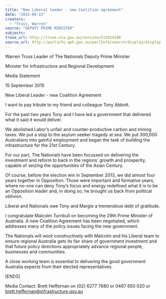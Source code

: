 ```yaml
---
title: "New Liberal leader - new Coalition agreement"
date: "2015-09-15"
creators:
  - "Truss, Warren"
source: "DEPUTY PRIME MINISTER"
subjects:
trove_url: http://trove.nla.gov.au/version/215914290
source_url: http://parlinfo.aph.gov.au/parlInfo/search/display/display.w3p;query=Id%3A%22media/pressrel/4076536%22
---
```


 

 Warren Truss  Leader of The Nationals  Deputy Prime Minister 

 Minister for Infrastructure and Regional Development   

 Media Statement 

 

 15 September 2015   

 New Liberal Leader - new Coalition Agreement   

 I want to pay tribute to my friend and colleague Tony Abbott.   

 For the past two years Tony and I have led a government that delivered what it said it would  deliver.   

 We abolished Labor’s unfair and counter-productive carbon and mining taxes. We put a stop to the  asylum seeker tragedy at sea. We put 300,000 Australians into gainful employment and began the  task of building the infrastructure for the 21st Century.   

 For our part, The Nationals have been focussed on delivering the investment and reform to back in  the regions’ growth and prosperity, capable of seizing the opportunities of the Asian Century.   

 Of course, before the election win in September 2013, we did almost four years together in  Opposition. Those were important and formative years, where no-one can deny Tony’s focus and  energy redefined what it is to be an Opposition leader and, in doing so, he brought us back from  political oblivion.   

 Liberal and Nationals owe Tony and Margie a tremendous debt of gratitude.   

 I congratulate Malcolm Turnbull on becoming the 29th Prime Minister of Australia. A new  Coalition Agreement has been negotiated, which addresses many of the policy issues facing the new  government.   

 The Nationals will work constructively with Malcolm and his Liberal team to ensure regional  Australia gets its fair share of government investment and that future policy directions appropriately  advance regional people, businesses and communities.   

 A close working team is essential to delivering the good government Australia expects from their  elected representatives.   

 [ENDS] 

 

 Media Contact: Brett Heffernan on (02) 6277 7680 or 0467 650 020 or brett.heffernan@infrastructure.gov.au   

 

